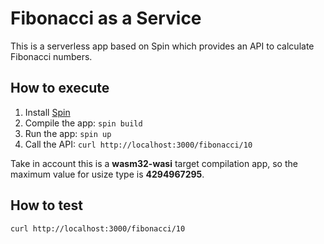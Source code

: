 # Fibonacci as a Service
This is a serverless app based on Spin which provides an API to calculate Fibonacci numbers.

## How to execute
1. Install [Spin](https://developer.fermyon.com/spin/install)
2. Compile the app: `spin build`
3. Run the app: `spin up`
4. Call the API: `curl http://localhost:3000/fibonacci/10`

Take in account this is a __wasm32-wasi__ target compilation app, so the maximum value for usize type is __4294967295__.

## How to test
```curl
curl http://localhost:3000/fibonacci/10
```